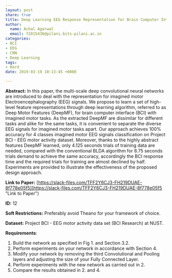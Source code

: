 ```yaml
---
layout: post
share: true
title: Deep Learning EEG Response Representation for Brain Computer Interfaces
author:
  name: Achal Agarwal
  email: f2015436@pilani.bits-pilani.ac.in
categories:
- BCI
- EEG
- CNN
- Deep Learning
tags:
- Hard
date: 2019-03-19 10:13:45 +0000

---
```

**Abstract:** In this paper, the multi-scale deep convolutional neural networks are introduced to deal with the representation for imagined motor Electroencephalography (EEG) signals. We propose to learn a set of high-level feature representations through deep learning algorithm, referred to as Deep Motor Features (DeepMF), for brain computer interface (BCI) with imagined motor tasks. As the extracted DeepMF are dissimilar for different tasks and alike for the same tasks, it is convenient to separate the diverse EEG signals for imagined motor tasks apart. Our approach achieves 100% accuracy for 4 classes imagined motor EEG signals classification on Project BCI - EEG motor activity dataset. Moreover, thanks to the highly abstract features DeepMF learned, only 4.125 seconds trials of training data are needed, compared with the conventional BLDA algorithm for 8.75 seconds trials demand to achieve the same accuracy, accordingly the BCI response time and the required trials for training are almost declined by half. Experiments are provided to illustrate the effectiveness of the proposed design approach.

**Link to Paper:** [https://slack-files.com/TFF2Y6CJ3-FH219DUAE-8f778e05f5](https://slack-files.com/TFF2Y6CJ3-FH219DUAE-8f778e05f5 "Link to Paper")

**ID:** 12

**Soft Restrictions:** Preferably avoid Theano for your framework of choice.

**Dataset:** Project BCI - EEG motor activity data set (BCI Research) at NUST.

**Requirements**: 

1. Build the network as specified in Fig 1. and Section 3.2.
2. Perform experiments on your network in accordance with Section 4.
3. Modify your network by removing the third Convolutional and Pooling layers and adjusting the size of your Fully Connected Layer.
4. Perform experiments with the new network as carried out in 2.
5. Compare the results obtained in 2. and 4.